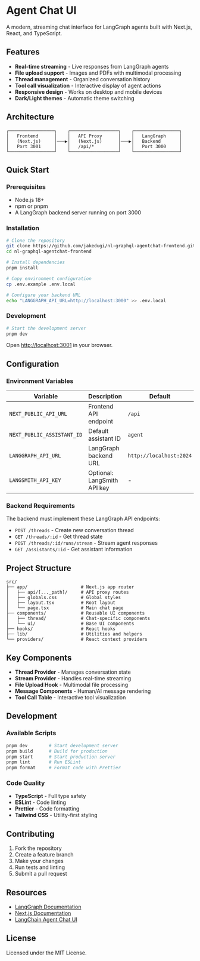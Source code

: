# Agent Chat UI

A modern, streaming chat interface for LangGraph agents built with Next.js, React, and TypeScript.

## Features

- **Real-time streaming** - Live responses from LangGraph agents
- **File upload support** - Images and PDFs with multimodal processing
- **Thread management** - Organized conversation history
- **Tool call visualization** - Interactive display of agent actions
- **Responsive design** - Works on desktop and mobile devices
- **Dark/Light themes** - Automatic theme switching

## Architecture

```
┌─────────────────┐    ┌──────────────────┐    ┌─────────────────┐
│   Frontend      │    │   API Proxy      │    │   LangGraph     │
│   (Next.js)     │───▶│   (Next.js)      │───▶│   Backend       │
│   Port 3001     │    │   /api/*         │    │   Port 3000     │
└─────────────────┘    └──────────────────┘    └─────────────────┘
```

## Quick Start

### Prerequisites

- Node.js 18+
- npm or pnpm
- A LangGraph backend server running on port 3000

### Installation

```bash
# Clone the repository
git clone https://github.com/jakedugi/nl-graphql-agentchat-frontend.git
cd nl-graphql-agentchat-frontend

# Install dependencies
pnpm install

# Copy environment configuration
cp .env.example .env.local

# Configure your backend URL
echo "LANGGRAPH_API_URL=http://localhost:3000" >> .env.local
```

### Development

```bash
# Start the development server
pnpm dev
```

Open [http://localhost:3001](http://localhost:3001) in your browser.

## Configuration

### Environment Variables

| Variable | Description | Default |
|----------|-------------|---------|
| `NEXT_PUBLIC_API_URL` | Frontend API endpoint | `/api` |
| `NEXT_PUBLIC_ASSISTANT_ID` | Default assistant ID | `agent` |
| `LANGGRAPH_API_URL` | LangGraph backend URL | `http://localhost:2024` |
| `LANGSMITH_API_KEY` | Optional: LangSmith API key | - |

### Backend Requirements

The backend must implement these LangGraph API endpoints:

- `POST /threads` - Create new conversation thread
- `GET /threads/:id` - Get thread state
- `POST /threads/:id/runs/stream` - Stream agent responses
- `GET /assistants/:id` - Get assistant information

## Project Structure

```
src/
├── app/                    # Next.js app router
│   ├── api/[..._path]/     # API proxy routes
│   ├── globals.css         # Global styles
│   ├── layout.tsx          # Root layout
│   └── page.tsx            # Main chat page
├── components/             # Reusable UI components
│   ├── thread/             # Chat-specific components
│   └── ui/                 # Base UI components
├── hooks/                  # React hooks
├── lib/                    # Utilities and helpers
└── providers/              # React context providers
```

## Key Components

- **Thread Provider** - Manages conversation state
- **Stream Provider** - Handles real-time streaming
- **File Upload Hook** - Multimodal file processing
- **Message Components** - Human/AI message rendering
- **Tool Call Table** - Interactive tool visualization

## Development

### Available Scripts

```bash
pnpm dev        # Start development server
pnpm build      # Build for production
pnpm start      # Start production server
pnpm lint       # Run ESLint
pnpm format     # Format code with Prettier
```

### Code Quality

- **TypeScript** - Full type safety
- **ESLint** - Code linting
- **Prettier** - Code formatting
- **Tailwind CSS** - Utility-first styling

## Contributing

1. Fork the repository
2. Create a feature branch
3. Make your changes
4. Run tests and linting
5. Submit a pull request

## Resources

- [LangGraph Documentation](https://langchain-ai.github.io/langgraph/)
- [Next.js Documentation](https://nextjs.org/docs)
- [LangChain Agent Chat UI](https://github.com/langchain-ai/agent-chat-ui)

## License

Licensed under the MIT License.
